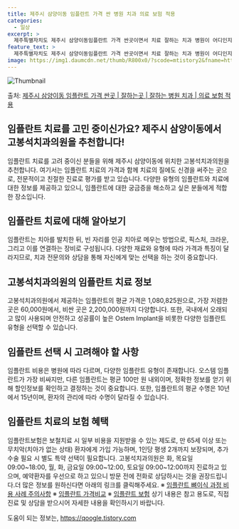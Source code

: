 ```yaml
---
title: 제주시 삼양이동 임플란트 가격 싼 병원 치과 의료 보험 적용
categories:
  - 일상
excerpt: >
  제주특별자치도 제주시 삼양이동임플란트 가격 싼곳이면서 치료 잘하는 치과 병원이 어디인지 알아보도록 하겠습니다. 제주특별자치도 제주시 삼양이동에 위치한 고봉석치과의원 순서대로 안내 드리며, 임플란트 치료시 신경써야 할 부분 또한 같이 공유 드리겠습니다.2024년 임플란트 가격 살펴보기 👈 클릭임플란트 평균 가격고봉석치과의원표 내에 있는 전화 번호를 클릭 하시면 고봉석치과의원로 바로 전화 연결 됩니다.분류주소전화번호치과의원제주특별자치도 제주시 일주동로 375, 2층 (삼양이동)📞064-756-2878로 전화하기고봉석치과의원 위치 확인하기 👈 클릭요일운영시간월요일09:00~18:00화요일09:00~18:00수요일09:00~12:00목요일09:00~18:00금요일09:00~1..
feature_text: >
  제주특별자치도 제주시 삼양이동임플란트 가격 싼곳이면서 치료 잘하는 치과 병원이 어디인지 알아보도록 하겠습니다. 제주특별자치도 제주시 삼양이동에 위치한 고봉석치과의원 순서대로 안내 드리며, 임플란트 치료시 신경써야 할 부분 또한 같이 공유 드리겠습니다.2024년 임플란트 가격 살펴보기 👈 클릭임플란트 평균 가격고봉석치과의원표 내에 있는 전화 번호를 클릭 하시면 고봉석치과의원로 바로 전화 연결 됩니다.분류주소전화번호치과의원제주특별자치도 제주시 일주동로 375, 2층 (삼양이동)📞064-756-2878로 전화하기고봉석치과의원 위치 확인하기 👈 클릭요일운영시간월요일09:00~18:00화요일09:00~18:00수요일09:00~12:00목요일09:00~18:00금요일09:00~1..
image: https://img1.daumcdn.net/thumb/R800x0/?scode=mtistory2&fname=https%3A%2F%2Fblog.kakaocdn.net%2Fdn%2Fb0UptW%2FbtsGY66jM94%2FC9s6NrLtxrbL0MVGY40xLK%2Fimg.webp
---
```


![Thumbnail](https://img1.daumcdn.net/thumb/R800x0/?scode=mtistory2&fname=https%3A%2F%2Fblog.kakaocdn.net%2Fdn%2Fb0UptW%2FbtsGY66jM94%2FC9s6NrLtxrbL0MVGY40xLK%2Fimg.webp)

<p>출처: <a href="https://qoogle.tistory.com/7085" rel="dofollow">제주시 삼양이동 임플란트 가격 싼곳 | 잘하는곳 | 잘하는 병원 치과 | 의료 보험 적용</a> </p>

## 임플란트 치료를 고민 중이신가요? 제주시 삼양이동에서 고봉석치과의원을 추천합니다!

임플란트 치료를 고려 중이신 분들을 위해 제주시 삼양이동에 위치한 고봉석치과의원을 추천합니다. 여기서는 임플란트 치료의 가격과 함께 치료의
질에도 신경을 써주는 곳으로, 전문적이고 친절한 진료로 평가를 받고 있습니다. 다양한 유형의 임플란트와 치료에 대한 정보를 제공하고 있으니,
임플란트에 대한 궁금증을 해소하고 싶은 분들에게 적합한 장소입니다.

## **임플란트 치료에 대해 알아보기**

임플란트는 치아를 발치한 뒤, 빈 자리를 인공 치아로 메우는 방법으로, 픽스처, 크라운, 그리고 이를 연결하는 장비로 구성됩니다. 다양한
재료와 유형에 따라 가격과 특징이 달라지므로, 치과 전문의와 상담을 통해 자신에게 맞는 선택을 하는 것이 중요합니다.

## **고봉석치과의원의 임플란트 치료 정보**

고봉석치과의원에서 제공하는 임플란트의 평균 가격은 1,080,825원으로, 가장 저렴한 곳은 60,000원에서, 비싼 곳은
2,200,000원까지 다양합니다. 또한, 국내에서 오래되고 많이 사용되며 안전하고 성공률이 높은 Ostem Implant을 비롯한 다양한
임플란트 유형을 선택할 수 있습니다.

## **임플란트 선택 시 고려해야 할 사항**

임플란트 비용은 병원에 따라 다르며, 다양한 임플란트 유형이 존재합니다. 오스템 임플란트가 가장 비싸지만, 다른 임플란트는 평균 100만 원
내외이며, 정확한 정보를 얻기 위해 할인정보를 확인하고 결정하는 것이 중요합니다. 또한, 임플란트의 평균 수명은 10년에서 15년이며,
환자의 관리에 따라 수명이 달라질 수 있습니다.

## **임플란트 치료의 보험 혜택**

임플란트보험은 보철치료 시 일부 비용을 지원받을 수 있는 제도로, 만 65세 이상 또는 무치악(치아가 없는 상태) 환자에게 가입 가능하며,
1인당 평생 2개까지 보장되며, 추가 수술 필요 시 별도 특약 선택이 필요합니다. 고봉석치과의원은 화, 목요일 09:00~18:00, 월,
화, 금요일 09:00~12:00, 토요일 09:00~12:00까지 진료하고 있으며, 예약환자를 우선으로 하고 있으니 방문 전에 전화로
상담하시는 것을 권장드립니다.더 많은 정보를 원하신다면 아래의 링크를 클릭해주세요. ※ [임플란트 뼈이식 과정 비용 사례
주의사항](https://www.google.com) ※ [임플란트 가격비교](https://www.google.com) ※ [임플란트
보험](https://www.google.com) 상기 내용은 참고 용도로, 직접 진료 및 상담을 받으시어 자세한 내용을 확인하시기
바랍니다.

 

도움이 되는 정보는, <a href="https://qoogle.tistory.com" rel="dofollow">https://qoogle.tistory.com</a>


